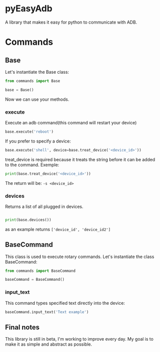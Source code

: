 # pyEasyAdb

A library that makes it easy for python to communicate with ADB.

# Commands

## Base

Let's instantiate the Base class:

```py
from commands import Base

base = Base()
```

Now we can use your methods.

### execute

Execute an adb command(this command will restart your device)

```py
base.execute('reboot')
```

If you prefer to specify a device:

```py
base.execute('shell', device=base.treat_device('<device_id>'))
```

treat_device is required because it treats the string before it can be added to the command. Exemple:

```py
print(base.treat_device('<device_id>'))

```

The return will be: ``` -s <device_id> ```

### devices

Returns a list of all plugged in devices.

```py

print(base.devices())

```

as an example returns ```['device_id', 'device_id2']```

## BaseCommand

This class is used to execute rotary commands.
Let's instantiate the class BaseCommand:

```py
from commands import BaseCommand

baseCommand = BaseCommand()

```

### input_text

This command types specified text directly into the device:

```py
baseCommand.input_text('Text example')
```

## Final notes

This library is still in beta, I'm working to improve every day.
My goal is to make it as simple and abstract as possible.



